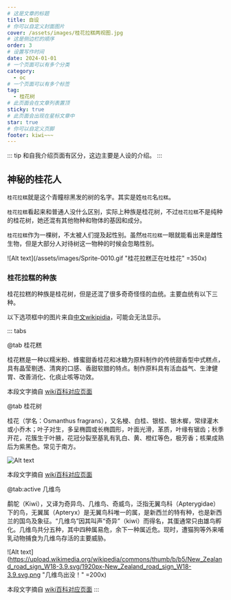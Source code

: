 ```yaml
---
# 这是文章的标题
title: 自设
# 你可以自定义封面图片
cover: /assets/images/桂花拉糕两视图.jpg
# 这是侧边栏的顺序
order: 3
# 设置写作时间
date: 2024-01-01
# 一个页面可以有多个分类
category:
  - oc
# 一个页面可以有多个标签
tag:
  - 桂花树
# 此页面会在文章列表置顶
sticky: true
# 此页面会出现在星标文章中
star: true
# 你可以自定义页脚
footer: kiwi~~~
---
```


::: tip
和自我介绍页面有区分，这边主要是人设的介绍。
:::

## 神秘的桂花人

`桂花拉糕`就是这个青瞳棕黑发的树的名字。其实是姓`桂花`名`拉糕`。

`桂花拉糕`看起来和普通人没什么区别，实际上种族是桂花树，不过`桂花拉糕`不是纯种的桂花树，她还混有其他物种和物体的基因和成分。

`桂花拉糕`作为一棵树，不太被人们提及起性别。虽然`桂花拉糕`一眼就能看出来是雌性生物，但是大部分人对待树这一物种的时候会忽略性别。

![Alt text](/assets/images/Sprite-0010.gif "桂花拉糕正在吐桂花" =350x)

### 桂花拉糕的种族

桂花拉糕的种族是桂花树，但是还混了很多奇奇怪怪的血统。主要血统有以下三种。

以下选项框中的图片来自[中文wikipidia](https://zh.wikipedia.org/wiki/Wikipedia:%E9%A6%96%E9%A1%B5 "中文wiki百科")，可能会无法显示。

::: tabs

@tab 桂花糕

桂花糕是一种以糯米粉、蜂蜜甜香桂花和冰糖为原料制作的传统甜香型中式糕点，具有晶莹剔透、清爽的口感、香甜软腊的特点。制作原料具有活血益气、生津健胃、改善消化、化痰止咳等功效。

本段文字摘自 [wiki百科对应页面](https://zh.wikipedia.org/wiki/%E6%A1%82%E8%8A%B1%E7%B3%95 "wiki百科对应页面")

@tab 桂花树

桂花（学名：Osmanthus fragrans），又名梫、白桂、银桂、银木樨，常绿灌木或小乔木；叶子对生，多呈椭圆或长椭圆形，叶面光滑，革质，叶缘有锯齿；秋季开花，花簇生于叶腋，花冠分裂至基乳有乳白、黄、橙红等色，极芳香；核果成熟后为紫黑色。常见于南方。

![Alt text](https://upload.wikimedia.org/wikipedia/commons/thumb/1/18/Osmanthus_heterophyllus-hangzhou.JPG/1920px-Osmanthus_heterophyllus-hangzhou.JPG "桂花树")

本段文字摘自 [wiki百科对应页面](https://zh.wikipedia.org/wiki/%E6%A1%82%E8%8A%B1 "wiki百科对应页面")

@tab:active 几维鸟

鹬鸵（Kiwi），又译为奇异鸟、几维鸟、奇威鸟，泛指无翼鸟科（Apterygidae）下的鸟，无翼属（Apteryx）是无翼鸟科唯一的属，是新西兰的特有种，也是新西兰的国鸟及象征。“几维鸟”因其叫声“奇异”（kiwi）而得名，其蛋通常只由雄鸟孵化。几维鸟共分五种，其中四种属易危，余下一种属近危。现时，遭猫狗等外来哺乳动物捕食为几维鸟存活的主要威胁。

![Alt text](https://upload.wikimedia.org/wikipedia/commons/thumb/b/b5/New_Zealand_road_sign_W18-3.9.svg/1920px-New_Zealand_road_sign_W18-3.9.svg.png "几维鸟出没！" =200x)

本段文字摘自 [wiki百科对应页面](https://zh.wikipedia.org/wiki/%E9%B7%B8%E9%B4%95 "wiki百科对应页面")
:::


